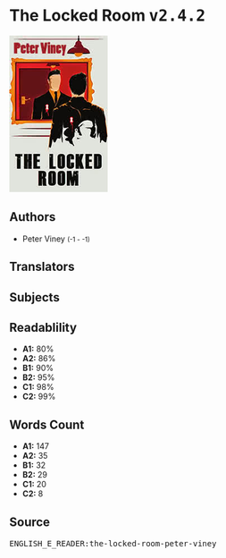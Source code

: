 # The Locked Room <kbd>v2.4.2</kbd>

![](./cover.medium.jpg "")

## Authors


 - Peter Viney <small>(-1 - -1)</small>

## Translators



## Subjects



## Readablility


 - **A1:** 80%
 - **A2:** 86%
 - **B1:** 90%
 - **B2:** 95%
 - **C1:** 98%
 - **C2:** 99%

## Words Count


 - **A1:** 147
 - **A2:** 35
 - **B1:** 32
 - **B2:** 29
 - **C1:** 20
 - **C2:** 8

## Source


<kbd>ENGLISH_E_READER:the-locked-room-peter-viney</kbd>
